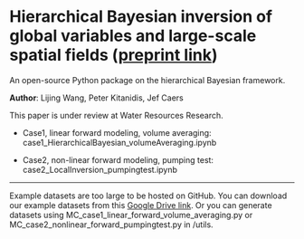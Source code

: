 # Hierarchical Bayesian inversion of global variables and large-scale spatial fields ([preprint link](https://www.essoar.org/doi/10.1002/essoar.10508754.1))

An open-source Python package on the hierarchical Bayesian framework.



**Author**: Lijing Wang, Peter Kitanidis, Jef Caers

This paper is under review at Water Resources Research. 

- Case1, linear forward modeling, volume averaging: case1_HierarchicalBayesian_volumeAveraging.ipynb

- Case2, non-linear forward modeling, pumping test: case2_LocalInversion_pumpingtest.ipynb


--------- 

Example datasets are too large to be hosted on GitHub. You can download our example datasets from this [Google Drive link](https://drive.google.com/drive/folders/15DhGUQN6phI0hMmR3mL_c1OL7db5pmd7?usp=sharing). Or you can generate datasets using MC_case1_linear_forward_volume_averaging.py or MC_case2_nonlinear_forward_pumpingtest.py in /utils. 

